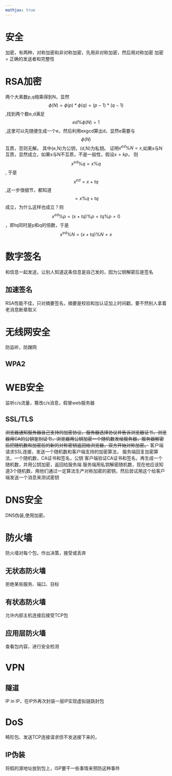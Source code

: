 ```yaml
---
mathjax: true
---
```


# 安全
 加密，有两种，对称加密和非对称加密，先用非对称加密，然后用对称加密
 加密 = 正确的发送者和完整性

# RSA加密
 两个大素数p,q相乘得到N，显然$$\phi(N)=\phi(p)*\phi(q)=(p-1)*(q-1)$$,找到两个数e,d满足$$ed\%\phi(N)=1$$,这里可以先随便生成一个e，然后利用exgcd算出d，显然e需要与$$\phi(N)$$互质，否则无解。
 其中(e,N)为公钥，(d,N)为私钥。
 证明$x^{ed}\%N=x$,如果x与N互质，显然成立，如果x与N不互质，不是一般性，假设$x=kp$， 则$$x^{ed}\%q=x\%q$$, 于是$$x^{ed}=x+tq$$,这一步很细节，都知道$$=x\%q+tq$$成立，为什么这样也成立？则$$x^{ed}\%p=(x+tq)\%p=tq\%p=0$$，即tq同时是p和q的倍数，于是$$x^{ed}\%N=(x+tq)\%N=x$$

<!---more-->
# 数字签名
 和信息一起发送，让别人知道这条信息是自己发的，因为公钥解密后是签名

## 加速签名
 RSA性能不佳，只对摘要签名，摘要是校验和加认证加上时间戳，要不然别人拿着老消息断章取义

# 无线网安全
 防监听，防蹭网


## WPA2

# WEB安全
 监听c/s流量，篡改c/s消息，假冒web服务器

## SSL/TLS
~~浏览器通知服务器自己支持的加密协议，服务器选择协议并告诉浏览器证书，浏览器用CA的公钥鉴别证书，浏览器用公钥加密一个随机数发给服务器，服务器解密后把随机数和加密后的新的对称密钥返回给浏览器，双方开始对称加密。~~
 客户端请求SSL连接，发送一个随机数和客户端支持的加密算法，
 服务端回复加密算法，一个随机数，CA证书和签名，公钥
 客户端验证CA证书和签名，再生成一个随机数，并用公钥加密，返回给服务端
 服务端用私钥解密随机数，现在他应该知道3个随机数，用他们通过一定算法生产对称加密的密钥，然后尝试用这个给客户端发送一个消息来测试密钥

# DNS安全
 DNS伪装,使用加密。


# 防火墙
 防火墙对每个包，作出决策，接受或丢弃
## 无状态防火墙
 拒绝某些服务、端口、目标
## 有状态防火墙
 允许内部主机连接后接受TCP包
## 应用层防火墙
 查看包内容，进行安全检测

# VPN
## 隧道
 IP in IP，在IP外再次封装一层IP实现虚拟链路封包

# DoS
 畸形包、发送TCP连接请求但不发送接下来的，
## IP伪装
 将假的源地址放到包上，ISP要干一些事情来预防这种事件